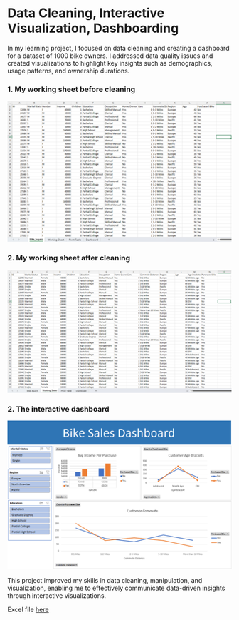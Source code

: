 # Data Cleaning, Interactive Visualization, Dashboarding	

In my learning project, I focused on data cleaning and creating a dashboard for a dataset of 1000 bike owners. I addressed data quality issues and created visualizations to highlight key insights such as demographics, usage patterns, and ownership durations. 

### 1. My working sheet before cleaning 


![Here is my working sheet before cleaning](https://github.com/IrinaShafeeva/bike_sales_dashboard/blob/main/screenshot_1.png)


### 2. My working sheet after cleaning

![My working sheet after cleaning](https://github.com/IrinaShafeeva/bike_sales_dashboard/blob/main/screenshot_2.png)

### 2. The interactive dashboard

![The interactive dashboard](https://github.com/IrinaShafeeva/bike_sales_dashboard/blob/main/screenshot_3.png)

This project improved my skills in data cleaning, manipulation, and visualization, enabling me to effectively communicate data-driven insights through interactive visualizations.

Excel file [here](https://github.com/IrinaShafeeva/bike_sales_dashboard/blob/main/bike_sales_dashboard%20(1).xlsx)
